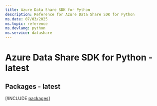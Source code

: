 ```yaml
---
title: Azure Data Share SDK for Python
description: Reference for Azure Data Share SDK for Python
ms.date: 07/03/2025
ms.topic: reference
ms.devlang: python
ms.service: datashare
---
```

# Azure Data Share SDK for Python - latest
## Packages - latest
[!INCLUDE [packages](data-share-index.md)]